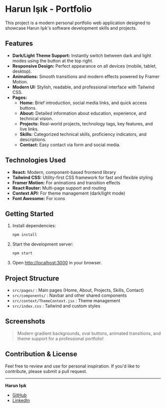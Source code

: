 # Harun Işık - Portfolio

This project is a modern personal portfolio web application designed to showcase Harun Işık's software development skills and projects.

## Features

- **Dark/Light Theme Support:** Instantly switch between dark and light modes using the button at the top right.
- **Responsive Design:** Perfect appearance on all devices (mobile, tablet, desktop).
- **Animations:** Smooth transitions and modern effects powered by Framer Motion.
- **Modern UI:** Stylish, readable, and professional interface with Tailwind CSS.
- **Pages:**
  - **Home:** Brief introduction, social media links, and quick access buttons.
  - **About:** Detailed information about education, experience, and technical vision.
  - **Projects:** Real-world projects, technology tags, key features, and live links.
  - **Skills:** Categorized technical skills, proficiency indicators, and descriptions.
  - **Contact:** Easy contact via form and social media.

## Technologies Used

- **React:** Modern, component-based frontend library
- **Tailwind CSS:** Utility-first CSS framework for fast and flexible styling
- **Framer Motion:** For animations and transition effects
- **React Router:** Multi-page support and routing
- **Context API:** For theme management (dark/light mode)
- **Font Awesome:** For icons

## Getting Started

1. Install dependencies:
   ```sh
   npm install
   ```
2. Start the development server:
   ```sh
   npm start
   ```
3. Open [http://localhost:3000](http://localhost:3000) in your browser.

## Project Structure

- `src/pages/` : Main pages (Home, About, Projects, Skills, Contact)
- `src/components/` : Navbar and other shared components
- `src/context/ThemeContext.jsx` : Theme management
- `src/index.css` : Tailwind and custom styles

## Screenshots

> Modern gradient backgrounds, oval buttons, animated transitions, and theme support for a professional portfolio!

## Contribution & License

Feel free to review and use for personal inspiration. If you'd like to contribute, please submit a pull request.

---

**Harun Işık**
- [GitHub](https://github.com/harunidev)
- [LinkedIn](https://linkedin.com/in/harunisik001)
